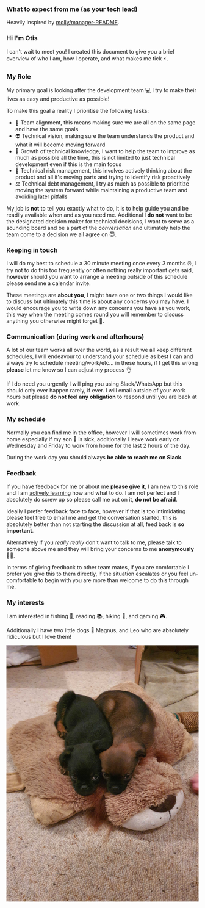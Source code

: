 ### What to expect from me (as your tech lead)

Heavily inspired by [molly/manager-README](https://github.com/molly/manager-README).

### Hi I'm Otis

I can't wait to meet you! I created this document to give you a brief overview of who I am, how I operate, and what makes me tick ⚡.

### My Role

My primary goal is looking after the development team 💻 I try to make their lives as easy and productive as possible!

To make this goal a reality I prioritise the following tasks:

- 🚀 Team alignment, this means making sure we are all on the same page and have the same goals
- 👽 Technical vision, making sure the team understands the product and what it will become moving forward
- 🌿 Growth of technical knowledge, I want to help the team to improve as much as possible all the time, this is not limited to just technical development even if this is the main focus
- 🍡 Technical risk management, this involves actively thinking about the product and all it's moving parts and trying to identify risk proactively
- ⚖ Technical debt management, I try as much as possible to prioritize moving the system forward while maintaining a productive team and avoiding later pitfalls

My job is **not** to tell you exactly what to do, it is to help guide you and be readily available when and as you need me. Additional I **do not** want to be the designated decision maker for technical decisions, I want to serve as a sounding board and be a part of the _conversation_ and ultimately help the team come to a decision we all agree on 😇.

### Keeping in touch

I will do my best to schedule a 30 minute meeting once every 3 months ⏰, I try not to do this too frequently or often nothing really important gets said, **however** should you want to arrange a meeting outside of this schedule please send me a calendar invite.

These meetings are **about you**, I might have one or two things I would like to discuss but ultimately this time is about any concerns you may have. I would encourage you to write down any concerns you have as you work, this way when the meeting comes round you will remember to discuss anything you otherwise might forget 👀.

### Communication (during work and afterhours)

A lot of our team works all over the world, as a result we all keep different schedules, I will endeavour to understand your schedule as best I can and always try to schedule meeting/work/etc... in these hours, if I get this wrong **please** let me know so I can adjust my process 👌

If I do need you urgently I will ping you using Slack/WhatsApp but this should only ever happen rarely, if ever. I will email outside of your work hours but please **do not feel any obligation** to respond until you are back at work.

### My schedule

Normally you can find me in the office, however I will sometimes work from home especially if my son 👦 is sick, additionally I leave work early on Wednesday and Friday to work from home for the last 2 hours of the day.

During the work day you should always **be able to reach me on Slack**.

### Feedback

If you have feedback for me or about me **please give it**, I am new to this role and I am [actively learning](https://github.com/CrashyBang/tech-lead-notes) how and what to do. I am not perfect and I absolutely do screw up so please call me out on it, **do not be afraid**.

Ideally I prefer feedback face to face, however if that is too intimidating please feel free to email me and get the conversation started, this is absolutely better than not starting the discussion at all, feed back is **so important**.

Alternatively if you _really really_ don't want to talk to me, please talk to someone above me and they will bring your concerns to me **anonymously** 🐱‍👤.

In terms of giving feedback to other team mates, if you are comfortable I prefer you give this to them directly, if the situation escalates or you feel un-comfortable to begin with you are more than welcome to do this through me.

### My interests

I am interested in fishing 🎣, reading 📚, hiking 🗻, and gaming 🎮.

Additionally I have two little dogs 🐶 Magnus, and Leo who are absolutely ridiculous but I love them!

![Dogs](./assets/images/dogs.jpg)